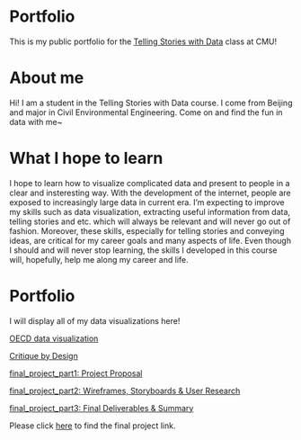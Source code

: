 # Portfolio
This is my public portfolio for the [Telling Stories with Data](https://api.heinz.cmu.edu/courses_api/course_detail/94-870) class at CMU!

# About me
Hi! I am a student in the Telling Stories with Data course. I come from Beijing and major in Civil Environmental Engineering. Come on and find the fun in data with me~

</div>

# What I hope to learn
I hope to learn how to visualize complicated data and present to people in a clear and insteresting way. With the development of the internet, people are exposed to increasingly large data in current era. 
I’m expecting to improve my skills such as data visualization, extracting useful information from data, telling stories and etc. which will always be relevant and will never go out of fashion. Moreover, these skills, especially for telling stories and conveying ideas, are critical for my career goals and many aspects of life. Even though I should and will never stop learning, the skills I developed in this course will, hopefully, help me along my career and life.

# Portfolio
I will display all of my data visualizations here!

[OECD data visualization](/dataviz2.md)

[Critique by Design](/dataviz3.md)

[final_project_part1: Project Proposal](/final_project_part1_new.md)

[final_project_part2: Wireframes, Storyboards & User Research](/final_project_part2.md)

[final_project_part3: Final Deliverables & Summary](/final_project_part3.md)

Please click [here]() to find the final project link.
